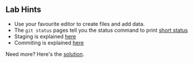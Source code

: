 ## Lab Hints

- Use your favourite editor to create files and add data.
- The `git status` pages tell you the status command to print [short status](../basics/README.md#short-status)
- Staging is explained [here](../basics/README.md#tracking-new-files)
- Commiting is explained [here](README.md#making-first-commit)

Need more? Here's the [solution](solution.md).